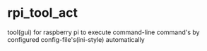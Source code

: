 # rpi_tool_act
tool(gui) for raspberry pi to execute command-line command's by configured config-file's(ini-style) automatically
